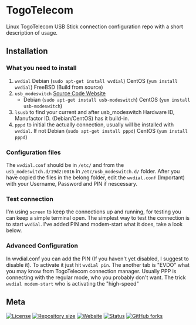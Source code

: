 # TogoTelecom

Linux TogoTelecom USB Stick connection configuration repo with a short description of usage.

## Installation

### What you need to install
1.   `wvdial` Debian (`sudo apt-get install wvdial`) CentOS (`yum install wvdial`) FreeBSD (Build from source)
2.   `usb_modeswitch` [Source Code Website](http://www.draisberghof.de/usb_modeswitch/#download)
        * Debian (`sudo apt-get install usb-modeswitch`) CentOS (`yum install usb-modeswitch`)
3.   `lsusb` to find your current and after usb_modeswitch Hardware ID, Manufactor ID. (Debian/CentOS) has it build-in.
4.   `pppd` to initial the actually connection, usually will be installed with `wvdial`. If not Debian (`sudo apt-get install pppd`) CentOS (`yum install pppd`)

### Configuration files
The `wvdial.conf` should be in `/etc/` and from the `usb_modeswitch.d/19d2:0016` in `/etc/usb_modeswitch.d/` folder. After you have copied the files in the belong folder, edit the `wvdial.conf` (Important) with your Username, Password and PIN if nescessary.

### Test connection
I'm using `screen` to keep the connections up and running, for testing you can keep a simple terminal open.
The simplest way to test the connection is to start `wvdial`. I've added PIN and modem-start what it does, take a look below.

### Advanced Configuration
In wvdial.conf you can add the PIN (If you haven't yet disabled, I suggest to disable it). To activate it just hit `wvdial pin`.
The another tab is "EVDO" what you may know from TogoTelecom connection manager. Usually PPP is connecting with the regular mode, who you probably don't want. The trick `wvdial modem-start` who is activating the "high-speed"

## Meta

[![License](https://img.shields.io/github/license/SHelfinger/TogoTelekom.svg?colorB=00aeef)](https://opensource.org/licenses/GPLv3)
[![Repository size](https://reposs.herokuapp.com/?path=shelfinger/TogoTelekom&color=00aeef)](https://github.com/SHelfinger/TogoTelekom)
[![Website](https://img.shields.io/badge/website-shelfinger.eu-00aeef.svg)](https://shelfinger.eu/)
[![Status](https://img.shields.io/badge/status-testing-blue.svg)](https://github.com/SHelfinger/TogoTelekom)
[![GitHub forks](https://img.shields.io/github/forks/shelfinger/togotelekom.svg?style=social&label=Fork)](https://github.com/SHelfinger/TogoTelekom/fork)

